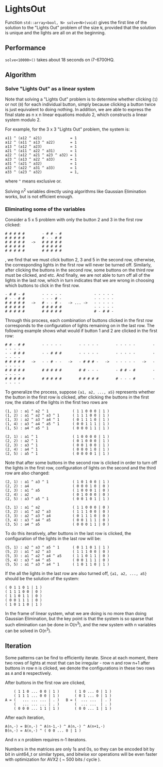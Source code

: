 # LightsOut

Function `std::array<bool, N> solve<N>(void)` gives the first line of the solution to the "Lights Out" problem of the size `N`, 
provided that the solution is unique and the lights are all on at the beginning. 

## Performance

`solve<10000>()` takes about 18 seconds on i7-6700HQ.

## Algorithm

### Solve "Lights Out" as a linear system

Note that solving a "Lights Out" problem is to determine whether clicking (`1`) or not (`0`) for each individual button, simply because clicking a button twice is just equivalent to doing nothing. In addition, we are able to express the final state as n x n linear equations modulo 2, which constructs a linear system modulo 2.

For example, for the 3 x 3 "Lights Out" problem, the system is:

    a11 ^ (a12 ^ a21)             = 1
    a12 ^ (a11 ^ a13 ^ a22)       = 1
    a13 ^ (a12 ^ a23)             = 1
    a21 ^ (a11 ^ a22 ^ a31)       = 1
    a22 ^ (a12 ^ a21 ^ a23 ^ a32) = 1
    a23 ^ (a13 ^ a22 ^ a33)       = 1
    a31 ^ (a21 ^ a32)             = 1
    a32 ^ (a22 ^ a31 ^ a33)       = 1
    a33 ^ (a23 ^ a32)             = 1,

where `^` means exclusive or. 

Solving n<sup>2</sup> variables directly using algorithms like Gaussian Elimination works, but is not efficient enough.

### Eliminating some of the variables

Consider a 5 x 5 problem with only the button 2 and 3 in the first row clicked: 

    # # # # #        - # # - #
    # # # # #        # - - # #
    # # # # #   ->   # # # # #
    # # # # #        # # # # #
    # # # # #        # # # # #

, we find that we must click button 2, 3 and 5 in the second row, otherwise, the corresponding lights in the first row will never be turned off. Similarly, after clicking the buttons in the second row, some buttons on the third row must be clicked, and etc. And finally, we are not able to turn off all of the lights in the last row, which in turn indicates that we are wrong in choosing which buttons to click in the first row.

    - # # - #        - - - - -               - - - - -
    # - - # #        - - - # -               - - - - -
    # # # # #   ->   # - - # -   -> ... ->   - - - - -
    # # # # #        # # # # #               - - - - -
    # # # # #        # # # # #               # - # # -

Through this process, each combination of buttons clicked in the first row corresponds to the configuration of lights remaining on in the last row. The following example shows what would if button 1 and 2 are clicked in the first row: 

    # # - # #        - - - - -        - - - - -        - - - - -        - - - - -
    - - # # #        - - # # #        - - - - -        - - - - -        - - - - -
    # # # # #   ->   - - # - -   ->   - # # # -   ->   - - - - -   ->   - - - - -
    # # # # #        # # # # #        # # - - -        - # # - #        - - - - -
    # # # # #        # # # # #        # # # # #        # - - - #        - - - - -
    
To generalize the process, suppose `{a1, a2, ..., a5}` represents whether the button in the first row is clicked, after clicking the buttons in the first row, the states of the lights in the first two rows are

    (1, 1) : a1 ^ a2 ^ 1           ( 1 1 0 0 0 | 1 )
    (1, 2) : a1 ^ a2 ^ a3 ^ 1      ( 1 1 1 0 0 | 1 )
    (1, 3) : a2 ^ a3 ^ a4 ^ 1      ( 0 1 1 1 0 | 1 )
    (1, 4) : a3 ^ a4 ^ a5 ^ 1      ( 0 0 1 1 1 | 1 )
    (1, 5) : a4 ^ a5 ^ 1           ( 0 0 0 1 1 | 1 )
    
    (2, 1) : a1 ^ 1                ( 1 0 0 0 0 | 1 )
    (2, 2) : a2 ^ 1                ( 0 1 0 0 0 | 1 )
    (2, 3) : a3 ^ 1                ( 0 0 1 0 0 | 1 )
    (2, 4) : a4 ^ 1                ( 0 0 0 1 0 | 1 )
    (2, 5) : a5 ^ 1                ( 0 0 0 0 1 | 1 )
    
Note that after some buttons in the second row is clicked in order to turn off the lights in the first row, configuration of lights on the second and the third row are also changed: 

    (2, 1) : a1 ^ a3 ^ 1           ( 1 0 1 0 0 | 1 )
    (2, 2) : a4                    ( 0 0 0 1 0 | 0 )
    (2, 3) : a1 ^ a5               ( 1 0 0 0 1 | 0 )
    (2, 4) : a2                    ( 0 1 0 0 0 | 0 )
    (2, 5) : a3 ^ a5 ^ 1           ( 0 0 1 0 1 | 1 )
    
    (3, 1) : a1 ^ a2               ( 1 1 0 0 0 | 0 )
    (3, 2) : a1 ^ a2 ^ a3          ( 1 1 1 0 0 | 0 )
    (3, 3) : a2 ^ a3 ^ a4          ( 0 1 1 1 0 | 0 )
    (3, 4) : a3 ^ a4 ^ a5          ( 0 0 1 1 1 | 0 )
    (3, 5) : a4 ^ a5               ( 0 0 0 1 1 | 0 )
    
To do this iteratively, after buttons in the last row is clicked, the configuration of the lights in the last row will be:

    (5, 1) : a2 ^ a3 ^ a5 ^ 1      ( 0 1 1 0 1 | 1 )
    (5, 2) : a1 ^ a2 ^ a3          ( 1 1 1 0 0 | 0 )
    (5, 3) : a1 ^ a2 ^ a4 ^ a5     ( 1 1 0 1 1 | 0 )
    (5, 4) : a3 ^ a4 ^ a5          ( 0 0 1 1 1 | 0 )
    (5, 5) : a1 ^ a3 ^ a4 ^ 1      ( 1 0 1 1 0 | 1 )
    
If the all the lights in the last row are also turned off, `{a1, a2, ..., a5}` should be the solution of the system: 
    
    ( 0 1 1 0 1 | 1 )
    ( 1 1 1 0 0 | 0 )
    ( 1 1 0 1 1 | 0 )
    ( 0 0 1 1 1 | 0 )
    ( 1 0 1 1 0 | 1 )

In the frame of linear system, what we are doing is no more than doing Gaussian Elimination, but the key point is that the system is so sparse that such elimination can be done in O(n<sup>3</sup>), and the new system with n variables can be solved in O(n<sup>3</sup>). 

## Iteration

Some patterns can be find to efficiently iterate. Since at each moment, there two rows of lights at most that can be irregular - row n and row n+1 after buttons in row n is clicked, we denote the configurations in these two rows as `A` and `B` respectively. 

After buttons in the first row are clicked, 

        ( 1 1 0 ... 0 0 | 1 )       ( 1 0 ... 0 | 1 )
        ( 1 1 1 ... 0 0 | 1 )       ( 0 1 ... 0 | 1 )
    A = (   ... ... ... | . )   B = (  ... ...  | . )
        (   ... ... ... | . )       (  ... ...  | . )
        ( 0 0 0 ... 1 1 | 1 )       ( 0 0 ... 1 | 1 )

After each iteration, 

    A(n,·) = B(n,·) ^ A(n-1,·) ^ A(n,·) ^ A(n+1,·)
    B(n,·) = A(n,·) ^ ( 0 0 ... 0 | 1 )

And n x n problem requires n-1 iteratons.

Numbers in the matrices are only 1s and 0s, so they can be encoded bit by bit in uint64_t or similar types, and bitwise xor operations will be even faster with optimization for AVX2 ( ~ 500 bits / cycle ).









